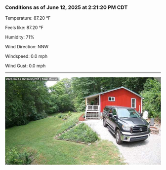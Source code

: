 ### Conditions as of June 12, 2025 at 2:21:20 PM CDT 

Temperature: 87.20 &deg;F

Feels like: 87.20 &deg;F

Humidity: 71%

Wind Direction: NNW

Windspeed: 0.0 mph

Wind Gust: 0.0 mph

---

<img src="./images/latest.jpeg"/>

